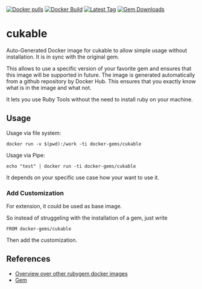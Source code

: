 [![Docker pulls](https://img.shields.io/docker/pulls/rubygem/cukable.svg)](https://hub.docker.com/r/rubygem/cukable/)
[![Docker Build](https://img.shields.io/docker/automated/rubygem/cukable.svg)](https://hub.docker.com/r/rubygem/cukable/)
[![Latest Tag](https://img.shields.io/github/tag/docker-rubygem/cukable.svg)](https://hub.docker.com/r/rubygem/cukable/)
[![Gem Downloads](https://img.shields.io/gem/dt/cukable.svg)](https://rubygems.org/gems/cukable/)
# cukable

Auto-Generated Docker image for cukable to allow simple usage without installation.
It is in sync with the original gem.

This allows to use a specific version of your favorite gem and ensures that this image will be supported in future.
The image is generated automatically from a github repository by Docker Hub.
This ensures that you exactly know what is in the image and what not.

It lets you use Ruby Tools without the need to install ruby on your machine.

## Usage

Usage via file system:

`docker run -v $(pwd):/work -ti docker-gems/cukable`

Usage via Pipe:

`echo "test" | docker run -ti docker-gems/cukable`

It depends on your specific use case how your want to use it.

### Add Customization

For extension, it could be used as base image.

So instead of struggeling with the installation of a gem, just write

`FROM docker-gems/cukable`

Then add the customization.

## References

 - [Overview over other rubygem docker images](https://github.com/thinkbot/docker-rubygem)
 - [Gem](https://rubygems.org/gems/cukable/)
